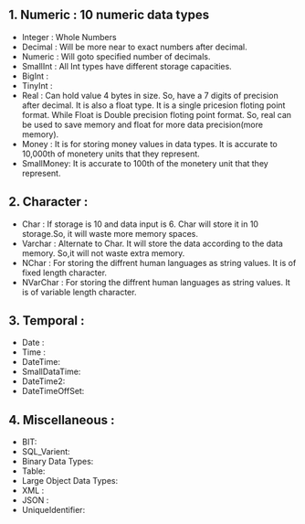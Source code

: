 ## 1. Numeric : 10 numeric data types
* Integer : Whole Numbers
* Decimal : Will be more near to exact numbers after decimal.
* Numeric : Will goto specified number of decimals.
* SmallInt : All Int types have different storage capacities. 
* BigInt : 
* TinyInt :
* Real : Can hold value 4 bytes in size. So, have a 7 digits of precision after decimal. It is also a float type. It is a single pricesion floting point format. While Float is Double precision floting point format. So, real can be used to save memory and float for more data precision(more memory).
* Money : It is for storing money values in data types. It is accurate to 10,000th of monetery units that they represent.  
* SmallMoney: It is accurate to 100th of the monetery unit that they represent. 

## 2. Character :
* Char : If storage is 10 and data input is 6. Char will store it in 10 storage.So, it will waste more memory spaces. 
* Varchar : Alternate to Char. It will store the data according to the data memory. So,it will not waste extra memory. 
* NChar : For storing the diffrent human languages as string values. It is of fixed length character.
* NVarChar : For storing the diffrent human languages as string values. It is of variable length character.

## 3. Temporal : 
* Date :
* Time :
* DateTime:
* SmallDataTime:
* DateTime2:
* DateTimeOffSet:

## 4. Miscellaneous : 
* BIT:
* SQL_Varient:
* Binary Data Types:
* Table:
* Large Object Data Types:
* XML :
* JSON :
* UniqueIdentifier:
  
